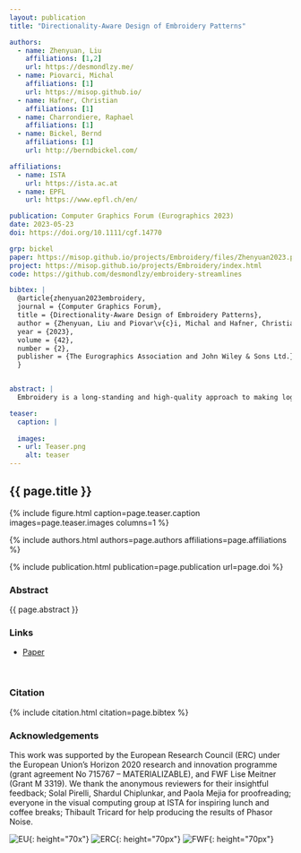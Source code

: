 ```yaml
---
layout: publication
title: "Directionality-Aware Design of Embroidery Patterns"

authors:
  - name: Zhenyuan, Liu
    affiliations: [1,2]
    url: https://desmondlzy.me/
  - name: Piovarci, Michal
    affiliations: [1]
    url: https://misop.github.io/
  - name: Hafner, Christian
    affiliations: [1]
  - name: Charrondiere, Raphael
    affiliations: [1]
  - name: Bickel, Bernd
    affiliations: [1]
    url: http://berndbickel.com/

affiliations:
  - name: ISTA
    url: https://ista.ac.at
  - name: EPFL
    url: https://www.epfl.ch/en/

publication: Computer Graphics Forum (Eurographics 2023)
date: 2023-05-23
doi: https://doi.org/10.1111/cgf.14770

grp: bickel
paper: https://misop.github.io/projects/Embroidery/files/Zhenyuan2023.pdf
project: https://misop.github.io/projects/Embroidery/index.html
code: https://github.com/desmondlzy/embroidery-streamlines

bibtex: |
  @article{zhenyuan2023embroidery,
  journal = {Computer Graphics Forum},
  title = {Directionality-Aware Design of Embroidery Patterns},
  author = {Zhenyuan, Liu and Piovar\v{c}i, Michal and Hafner, Christian and Charrondi\`{e}re, Rapha\"{e}l and Bickel, Bernd},
  year = {2023},
  volume = {42},
  number = {2},
  publisher = {The Eurographics Association and John Wiley & Sons Ltd.},
  }


abstract: |
  Embroidery is a long-standing and high-quality approach to making logos and images on textiles. Nowadays, it can also be performed via automated machines that weave threads with high spatial accuracy. A characteristic feature of the appearance of the threads is a high degree of anisotropy. The anisotropic behavior is caused by depositing thin but long strings of thread. As a result, the stitched patterns convey both color and direction. Artists leverage this anisotropic behavior to enhance pure color images with textures, illusions of motion, or depth cues. However, designing colorful embroidery patterns with prescribed directionality is a challenging task, one usually requiring an expert designer. In this work, we propose an interactive algorithm that generates machine-fabricable embroidery patterns from multi-chromatic images equipped with user-specified directionality fields. We cast the problem of finding a stitching pattern into vector theory. To find a suitable stitching pattern, we extract sources and sinks from the divergence field of the vector field extracted from the input and use them to trace streamlines. We further optimize the streamlines to guarantee a smooth and connected stitching pattern. The generated patterns approximate the color distribution constrained by the directionality field. To allow for further artistic control, the trade-off between color match and directionality match can be interactively explored via an intuitive slider. We showcase our approach by fabricating several embroidery paths.

teaser:
  caption: |
    
  images:
  - url: Teaser.png
    alt: teaser
---
```


## {{ page.title }}

{% include figure.html caption=page.teaser.caption images=page.teaser.images columns=1 %}

{% include authors.html authors=page.authors affiliations=page.affiliations %}

{% include publication.html publication=page.publication url=page.doi %}


### Abstract

{{ page.abstract }}

### Links

* [Paper](https://misop.github.io/projects/Embroidery/files/Zhenyuan2023.pdf)
<br>

### Citation

{% include citation.html citation=page.bibtex %}

### Acknowledgements

This work was supported by the European Research Council (ERC) under the European Union’s Horizon 2020 research and innovation programme (grant agreement No 715767 – MATERIALIZABLE), and FWF Lise Meitner (Grant M 3319). We thank the anonymous reviewers for their insightful feedback; Solal Pirelli, Shardul Chiplunkar, and Paola Mejia for proofreading; everyone in the visual computing group at ISTA for inspiring lunch and coffee breaks; Thibault Tricard for help producing the results of Phasor Noise.

![EU](flag_yellow_low.jpg){: height="70x"}
![ERC](LOGO-ERC.jpg){: height="70px"}
![FWF](fwf.jpg){: height="70px"}
